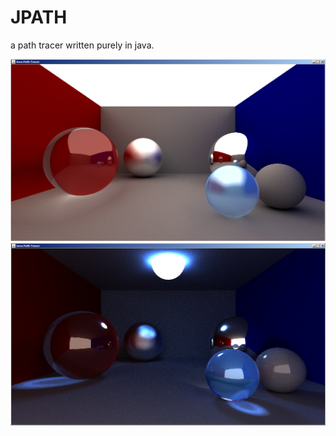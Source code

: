 JPATH
====

a path tracer written purely in java.

![alt tag](https://raw.githubusercontent.com/Harha/JPath/master/JPATH_1200SAMPLES.png)
![alt tag](https://raw.githubusercontent.com/Harha/JPath/master/JPATH_500SAMPLES.png)